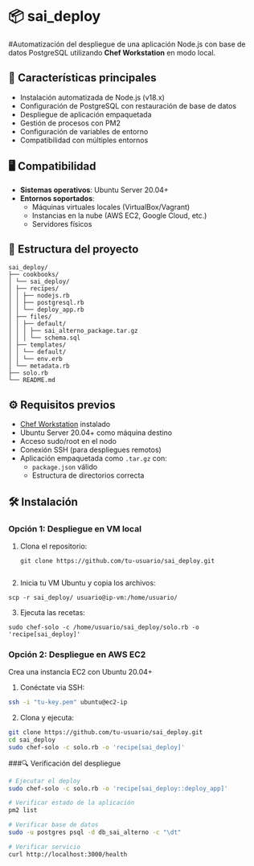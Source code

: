 # 📦 sai_deploy

#Automatización del despliegue de una aplicación Node.js con base de datos PostgreSQL utilizando **Chef Workstation** en modo local.

## 🚀 Características principales
- Instalación automatizada de Node.js (v18.x)
- Configuración de PostgreSQL con restauración de base de datos
- Despliegue de aplicación empaquetada
- Gestión de procesos con PM2
- Configuración de variables de entorno
- Compatibilidad con múltiples entornos

## 🖥️ Compatibilidad
- **Sistemas operativos**: Ubuntu Server 20.04+
- **Entornos soportados**:
  - Máquinas virtuales locales (VirtualBox/Vagrant)
  - Instancias en la nube (AWS EC2, Google Cloud, etc.)
  - Servidores físicos

## 📁 Estructura del proyecto
```
sai_deploy/
├── cookbooks/
│ └── sai_deploy/
│ ├── recipes/
│ │ ├── nodejs.rb
│ │ ├── postgresql.rb
│ │ └── deploy_app.rb
│ ├── files/
│ │ ├── default/
│ │ │ ├── sai_alterno_package.tar.gz
│ │ │ └── schema.sql
│ ├── templates/
│ │ └── default/
│ │ └── env.erb
│ └── metadata.rb
├── solo.rb
└── README.md
```

## ⚙️ Requisitos previos
- [Chef Workstation](https://downloads.chef.io/) instalado
- Ubuntu Server 20.04+ como máquina destino
- Acceso sudo/root en el nodo
- Conexión SSH (para despliegues remotos)
- Aplicación empaquetada como `.tar.gz` con:
  - `package.json` válido
  - Estructura de directorios correcta

## 🛠️ Instalación

### Opción 1: Despliegue en VM local
1. Clona el repositorio:
   ```
   git clone https://github.com/tu-usuario/sai_deploy.git
 
2. Inicia tu VM Ubuntu y copia los archivos:

```
scp -r sai_deploy/ usuario@ip-vm:/home/usuario/
```
3. Ejecuta las recetas:

```
sudo chef-solo -c /home/usuario/sai_deploy/solo.rb -o 'recipe[sai_deploy]'
```
### Opción 2: Despliegue en AWS EC2
Crea una instancia EC2 con Ubuntu 20.04+

1. Conéctate via SSH:

```bash
ssh -i "tu-key.pem" ubuntu@ec2-ip
```
2. Clona y ejecuta:

```bash
git clone https://github.com/tu-usuario/sai_deploy.git
cd sai_deploy
sudo chef-solo -c solo.rb -o 'recipe[sai_deploy]'
```
###🔍 Verificación del despliegue
```bash
# Ejecutar el deploy
sudo chef-solo -c solo.rb -o 'recipe[sai_deploy::deploy_app]'

# Verificar estado de la aplicación
pm2 list

# Verificar base de datos
sudo -u postgres psql -d db_sai_alterno -c "\dt"

# Verificar servicio
curl http://localhost:3000/health


```
